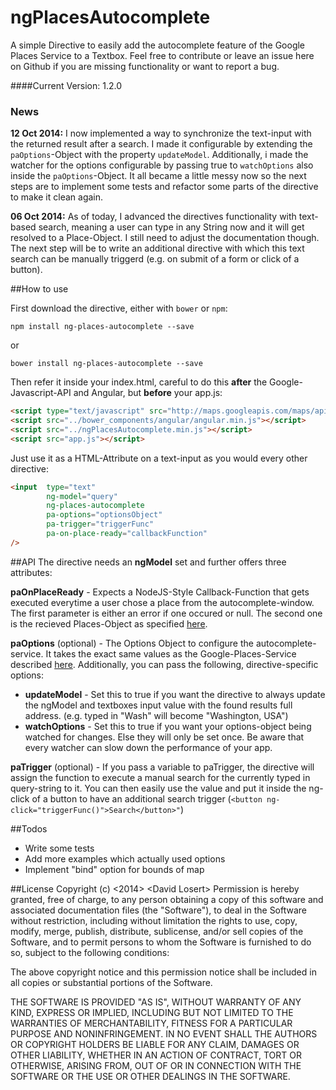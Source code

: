 ngPlacesAutocomplete
====================

A simple Directive to easily add the autocomplete feature of the Google Places Service to a Textbox. 
Feel free to contribute or leave an issue here on Github if you are missing functionality or want to report
a bug.

####Current Version: 1.2.0

### News
**12 Oct 2014:**
I now implemented a way to synchronize the text-input with the returned result after a search. I made it configurable
by extending the `paOptions`-Object with the property `updateModel`. Additionally, i made the watcher for the options
configurable by passing true to `watchOptions` also inside the `paOptions`-Object. It all became a little messy now so
the next steps are to implement some tests and refactor some parts of the directive to make it clean again.


**06 Oct 2014:**
As of today, I advanced the directives functionality with text-based search, meaning a user can type in any String now
and it will get resolved to a Place-Object. I still need to adjust the documentation though. The next step will be to
write an additional directive with which this text search can be manually triggerd (e.g. on submit of a form or click 
of a button). 

##How to use

First download the directive, either with `bower` or `npm`:

    npm install ng-places-autocomplete --save

or 

    bower install ng-places-autocomplete --save

Then refer it inside your index.html, careful to do this **after** the Google-Javascript-API and Angular, but **before** your 
app.js:

```HTML
<script type="text/javascript" src="http://maps.googleapis.com/maps/api/js?libraries=places&sensor=false"></script>
<script src="../bower_components/angular/angular.min.js"></script>
<script src="../ngPlacesAutocomplete.min.js"></script>
<script src="app.js"></script>
```

Just use it as a HTML-Attribute on a text-input as you would every other directive:

```HTML
<input  type="text" 
        ng-model="query"
        ng-places-autocomplete 
        pa-options="optionsObject" 
        pa-trigger="triggerFunc"
        pa-on-place-ready="callbackFunction"
/> 
```

##API
The directive needs an **ngModel** set and further offers three attributes:

**paOnPlaceReady** - Expects a NodeJS-Style Callback-Function that gets executed everytime a user chose a place from the autocomplete-window. The first parameter is either
an error if one occured or null. The second one is the recieved Places-Object as specified [here](https://developers.google.com/maps/documentation/javascript/reference?hl=FR#PlaceResult).

**paOptions** (optional) - The Options Object to configure the autocomplete-service. It takes the exact same values as
the Google-Places-Service described [here](https://developers.google.com/maps/documentation/javascript/reference#AutocompleteOptions). 
Additionally, you can pass the following, directive-specific options:

* **updateModel** - Set this to true if you want the directive to always update the ngModel and textboxes input value with the found results full address. (e.g. typed in "Wash" will become "Washington, USA")
* **watchOptions** - Set this to true if you want your options-object being watched for changes. Else they will only be set once. Be aware that every watcher can slow down the performance of your app.

**paTrigger** (optional) - If you pass a variable to paTrigger, the directive will assign the function to execute a manual search for the currently
typed in query-string to it. You can then easily use the value and put it inside the ng-click of a button to have an additional search trigger (`<button ng-click="triggerFunc()">Search</button>"`)


##Todos
* Write some tests
* Add more examples which actually used options
* Implement "bind" option for bounds of map


##License
Copyright (c) \<2014\> \<David Losert\>
Permission is hereby granted, free of charge, to any person obtaining a copy of this software and associated documentation files (the "Software"), to deal in the Software without restriction, including without limitation the rights to use, copy, modify, merge, publish, distribute, sublicense, and/or sell copies of the Software, and to permit persons to whom the Software is furnished to do so, subject to the following conditions:

The above copyright notice and this permission notice shall be included in all copies or substantial portions of the Software.

THE SOFTWARE IS PROVIDED "AS IS", WITHOUT WARRANTY OF ANY KIND, EXPRESS OR IMPLIED, INCLUDING BUT NOT LIMITED TO THE WARRANTIES OF MERCHANTABILITY, FITNESS FOR A PARTICULAR PURPOSE AND NONINFRINGEMENT. IN NO EVENT SHALL THE AUTHORS OR COPYRIGHT HOLDERS BE LIABLE FOR ANY CLAIM, DAMAGES OR OTHER LIABILITY, WHETHER IN AN ACTION OF CONTRACT, TORT OR OTHERWISE, ARISING FROM, OUT OF OR IN CONNECTION WITH THE SOFTWARE OR THE USE OR OTHER DEALINGS IN THE SOFTWARE.
